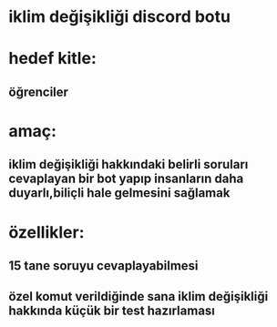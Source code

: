 #  iklim değişikliği discord botu
# hedef kitle:
##  öğrenciler
#  amaç:
##  iklim değişikliği hakkındaki belirli soruları cevaplayan bir bot yapıp insanların daha duyarlı,biliçli hale gelmesini sağlamak
#  özellikler:
##  15 tane soruyu cevaplayabilmesi
##  özel komut verildiğinde sana iklim değişikliği hakkında küçük bir test hazırlaması

